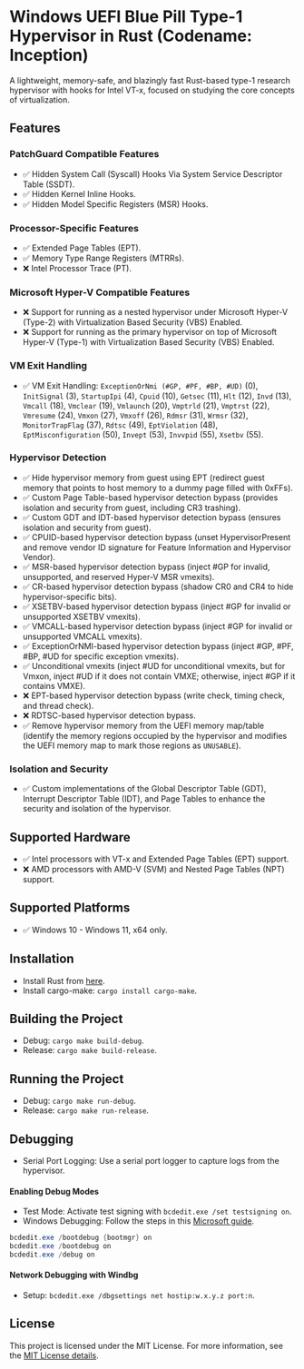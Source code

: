 # Windows UEFI Blue Pill Type-1 Hypervisor in Rust (Codename: Inception)

A lightweight, memory-safe, and blazingly fast Rust-based type-1 research hypervisor with hooks for Intel VT-x, focused on studying the core concepts of virtualization.

## Features

### PatchGuard Compatible Features

- :white_check_mark: Hidden System Call (Syscall) Hooks Via System Service Descriptor Table (SSDT).
- :white_check_mark: Hidden Kernel Inline Hooks.
- :white_check_mark: Hidden Model Specific Registers (MSR) Hooks.

### Processor-Specific Features

- :white_check_mark: Extended Page Tables (EPT).
- :white_check_mark: Memory Type Range Registers (MTRRs).
- :x: Intel Processor Trace (PT).

### Microsoft Hyper-V Compatible Features

- :x: Support for running as a nested hypervisor under Microsoft Hyper-V (Type-2) with Virtualization Based Security (VBS) Enabled.
- :x: Support for running as the primary hypervisor on top of Microsoft Hyper-V (Type-1) with Virtualization Based Security (VBS) Enabled.

### VM Exit Handling

- :white_check_mark: VM Exit Handling: `ExceptionOrNmi (#GP, #PF, #BP, #UD)` (0), `InitSignal` (3), `StartupIpi` (4), `Cpuid` (10), `Getsec` (11), `Hlt` (12), `Invd` (13), `Vmcall` (18), `Vmclear` (19), `Vmlaunch` (20), `Vmptrld` (21), `Vmptrst` (22), `Vmresume` (24), `Vmxon` (27), `Vmxoff` (26), `Rdmsr` (31), `Wrmsr` (32), `MonitorTrapFlag` (37), `Rdtsc` (49), `EptViolation` (48), `EptMisconfiguration` (50), `Invept` (53), `Invvpid` (55), `Xsetbv` (55).

### Hypervisor Detection

- :white_check_mark: Hide hypervisor memory from guest using EPT (redirect guest memory that points to host memory to a dummy page filled with 0xFFs).
- :white_check_mark: Custom Page Table-based hypervisor detection bypass (provides isolation and security from guest, including CR3 trashing).
- :white_check_mark: Custom GDT and IDT-based hypervisor detection bypass (ensures isolation and security from guest).
- :white_check_mark: CPUID-based hypervisor detection bypass (unset HypervisorPresent and remove vendor ID signature for Feature Information and Hypervisor Vendor).
- :white_check_mark: MSR-based hypervisor detection bypass (inject #GP for invalid, unsupported, and reserved Hyper-V MSR vmexits).
- :white_check_mark: CR-based hypervisor detection bypass (shadow CR0 and CR4 to hide hypervisor-specific bits).
- :white_check_mark: XSETBV-based hypervisor detection bypass (inject #GP for invalid or unsupported XSETBV vmexits).
- :white_check_mark: VMCALL-based hypervisor detection bypass (inject #GP for invalid or unsupported VMCALL vmexits).
- :white_check_mark: ExceptionOrNMI-based hypervisor detection bypass (inject #GP, #PF, #BP, #UD for specific exception vmexits).
- :white_check_mark: Unconditional vmexits (inject #UD for unconditional vmexits, but for Vmxon, inject #UD if it does not contain VMXE; otherwise, inject #GP if it contains VMXE).
- :x: EPT-based hypervisor detection bypass (write check, timing check, and thread check).
- :x: RDTSC-based hypervisor detection bypass.
- :white_check_mark: Remove hypervisor memory from the UEFI memory map/table (identify the memory regions occupied by the hypervisor and modifies the UEFI memory map to mark those regions as `UNUSABLE`).

### Isolation and Security

- :white_check_mark: Custom implementations of the Global Descriptor Table (GDT), Interrupt Descriptor Table (IDT), and Page Tables to enhance the security and isolation of the hypervisor.

## Supported Hardware

- :white_check_mark: Intel processors with VT-x and Extended Page Tables (EPT) support.
- :x: AMD processors with AMD-V (SVM) and Nested Page Tables (NPT) support.

## Supported Platforms

- :white_check_mark: Windows 10 - Windows 11, x64 only.

## Installation

- Install Rust from [here](https://www.rust-lang.org/tools/install).
- Install cargo-make: `cargo install cargo-make`.

## Building the Project

- Debug: `cargo make build-debug`.
- Release: `cargo make build-release`.

## Running the Project

- Debug: `cargo make run-debug`.
- Release: `cargo make run-release`.

## Debugging

- Serial Port Logging: Use a serial port logger to capture logs from the hypervisor.

#### Enabling Debug Modes

- Test Mode: Activate test signing with `bcdedit.exe /set testsigning on`.
- Windows Debugging: Follow the steps in this [Microsoft guide](https://learn.microsoft.com/en-us/windows-hardware/drivers/devtest/bcdedit--bootdebug).

```powershell
bcdedit.exe /bootdebug {bootmgr} on
bcdedit.exe /bootdebug on
bcdedit.exe /debug on
```

#### Network Debugging with Windbg

- Setup: `bcdedit.exe /dbgsettings net hostip:w.x.y.z port:n`.

## License

This project is licensed under the MIT License. For more information, see the [MIT License details](./LICENSE).
